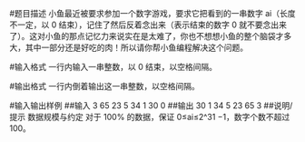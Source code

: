 #题目描述
小鱼最近被要求参加一个数字游戏，要求它把看到的一串数字 ai（长度不一定，以 0 结束），记住了然后反着念出来（表示结束的数字 0 就不要念出来了）。这对小鱼的那点记忆力来说实在是太难了，你也不想想小鱼的整个脑袋才多大，其中一部分还是好吃的肉！所以请你帮小鱼编程解决这个问题。

#输入格式
一行内输入一串整数，以 0 结束，以空格间隔。

#输出格式
一行内倒着输出这一串整数，以空格间隔。

#输入输出样例
##输入
3 65 23 5 34 1 30 0
##输出
30 1 34 5 23 65 3
##说明/提示
数据规模与约定
对于 100% 的数据，保证 0≤ai≤2^31 −1，数字个数不超过 100。
